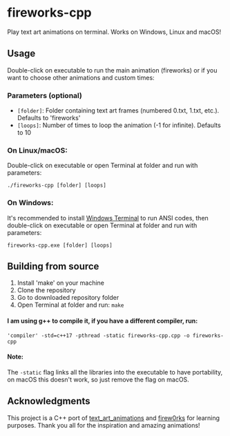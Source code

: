 # fireworks-cpp
Play text art animations on terminal. Works on Windows, Linux and macOS!

## Usage
Double-click on executable to run the main animation (fireworks) or if you want to choose other animations and custom times:

### Parameters (optional)
- ```[folder]```: Folder containing text art frames (numbered 0.txt, 1.txt, etc.). Defaults to 'fireworks'
- ```[loops]```: Number of times to loop the animation (-1 for infinite). Defaults to 10

### On Linux/macOS:
Double-click on executable or open Terminal at folder and run with parameters:
```
./fireworks-cpp [folder] [loops]
```
### On Windows:
It's recommended to install [Windows Terminal](https://apps.microsoft.com/detail/9n0dx20hk701?rtc=1) to run ANSI codes, then double-click on executable or open Terminal at folder and run with parameters:
```
fireworks-cpp.exe [folder] [loops]
```

## Building from source
1. Install 'make' on your machine
2. Clone the repository
3. Go to downloaded repository folder
4. Open Terminal at folder and run: ```make```

#### I am using g++ to compile it, if you have a different compiler, run:
```'compiler' -std=c++17 -pthread -static fireworks-cpp.cpp -o fireworks-cpp```
#### Note:
The ```-static``` flag links all the libraries into the executable to have portability, on macOS this doesn't work, so just remove the flag on macOS.

## Acknowledgments
This project is a C++ port of [text_art_animations](https://github.com/rvizzz/text_art_animations) and [firew0rks](https://github.com/addyosmani/firew0rks) for learning purposes. Thank you all for the inspiration and amazing animations!
